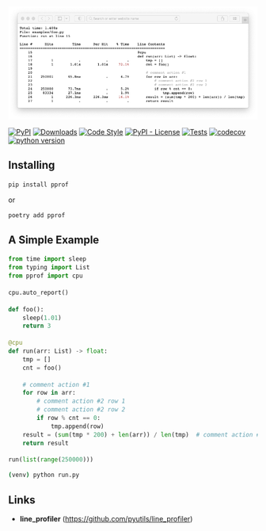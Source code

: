 <p align="center">
  <a href="https://github.com/mirecl/pprof"><img src="https://github.com/mirecl/pprof/blob/master/examples/report.png?raw=true" alt="pprof"></a>
</p>

[![PyPI](https://img.shields.io/pypi/v/pprof)](https://pypi.org/project/pprof/)
[![Downloads](https://pepy.tech/badge/pprof)](https://pepy.tech/project/pprof)
[![Code Style](https://img.shields.io/badge/code%20style-black-000000.svg)](https://github.com/psf/black)
[![PyPI - License](https://img.shields.io/pypi/l/pprof)](https://github.com/mirecl/pprof/blob/master/LICENSE)
[![Tests](https://github.com/mirecl/pprof/actions/workflows/CI.yaml/badge.svg)](https://github.com/mirecl/pprof/actions/workflows/CI.yaml)
[![codecov](https://codecov.io/gh/mirecl/pprof/branch/master/graph/badge.svg?token=UFDA1JG40A)](https://codecov.io/gh/mirecl/pprof)
[![python version](https://img.shields.io/pypi/pyversions/pprof.svg)](https://pypi.org/project/pprof/)

## Installing

```sh
pip install pprof
```

or

```sh
poetry add pprof
```

## A Simple Example

```python
from time import sleep
from typing import List
from pprof import cpu

cpu.auto_report()

def foo():
    sleep(1.01)
    return 3

@cpu
def run(arr: List) -> float:
    tmp = []
    cnt = foo()

    # comment action #1
    for row in arr:
        # comment action #2 row 1
        # comment action #2 row 2
        if row % cnt == 0:
            tmp.append(row)
    result = (sum(tmp * 200) + len(arr)) / len(tmp)  # comment action #3
    return result

run(list(range(250000)))
```

```sh
(venv) python run.py
```

## Links

+ **line_profiler** (<https://github.com/pyutils/line_profiler>)
